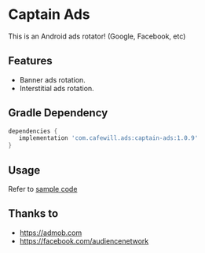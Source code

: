 # Captain Ads

This is an Android ads rotator! (Google, Facebook, etc)

## Features

* Banner ads rotation.
* Interstitial ads rotation.

## Gradle Dependency

 ``` gradle
dependencies {
    implementation 'com.cafewill.ads:captain-ads:1.0.9'
 }
 ```

## Usage

Refer to [sample code](https://github.com/cafewill/captain-ads/tree/master/app/src/main/java/com/cafewill/sample)

## Thanks to

* https://admob.com
* https://facebook.com/audiencenetwork
